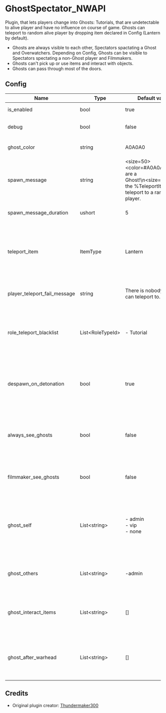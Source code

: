 # GhostSpectator_NWAPI
Plugin, that lets players change into Ghosts: Tutorials, that are undetectable to alive player and have no influence on course of game. Ghosts can teleport to random alive player by dropping item declared in Config (Lantern by default).
- Ghosts are always visible to each other, Spectators spactating a Ghost and Overwatchers. Depending on Config, Ghosts can be visible to Spectators spectating a non-Ghost player and Filmmakers.
- Ghosts can't pick up or use items and interact with objects.
- Ghosts can pass through most of the doors.

## Config
|Name|Type|Default value|Description|
|---|---|---|---|
|is_enabled|bool|true|Is plugin enabled?|
|debug|bool|false|Should Debug be enabled?|
|ghost_color|string|A0A0A0|Color of Ghosts nicknames.|
|spawn_message|string|<size=50><color=#A0A0A0>You are a Ghost!</color>\n<size=30>Drop the %TeleportItem% to teleport to a random player.</size>|Message shown to Ghosts upon spawning.|
|spawn_message_duration|ushort|5|Duration of spawn message.|
|teleport_item|ItemType|Lantern|Item given to every Ghost, that can teleport them to alive player when dropped.|
|player_teleport_fail_message|string|There is nobody you can teleport to.|Hint shown to Ghost, if teleport fails.|
|role_teleport_blacklist|List\<RoleTypeId\>|- Tutorial|A list of roles that Ghosts cannot be teleported to. Scp079 is already included.|
|despawn_on_detonation|bool|true|Should Ghosts be despawned and not allowed to spawn after warhead detonation?|
|always_see_ghosts|bool|false|Should Spectators be able to see Ghosts, if spectated player is not a Ghost?|
|filmmaker_see_ghosts|bool|false|Should Filmmakers be able to see Ghosts?|
|ghost_self|List\<string\>|- admin</br>- vip</br>- none|Groups, that can change themselves into Ghosts. \"none\" means a person with no server role.|
|ghost_others|List\<string\>|-admin|Groups, that can change others into Ghosts.|
|ghost_interact_items|List\<string\>|[]|Groups, that can interact drop or throw items while being Ghosts.|
|ghost_after_warhead|List\<string\>|[]|Groups, that can change into Ghosts after warhead detonation.|

## Credits
- Original plugin creator: [Thundermaker300](https://github.com/Thundermaker300)
